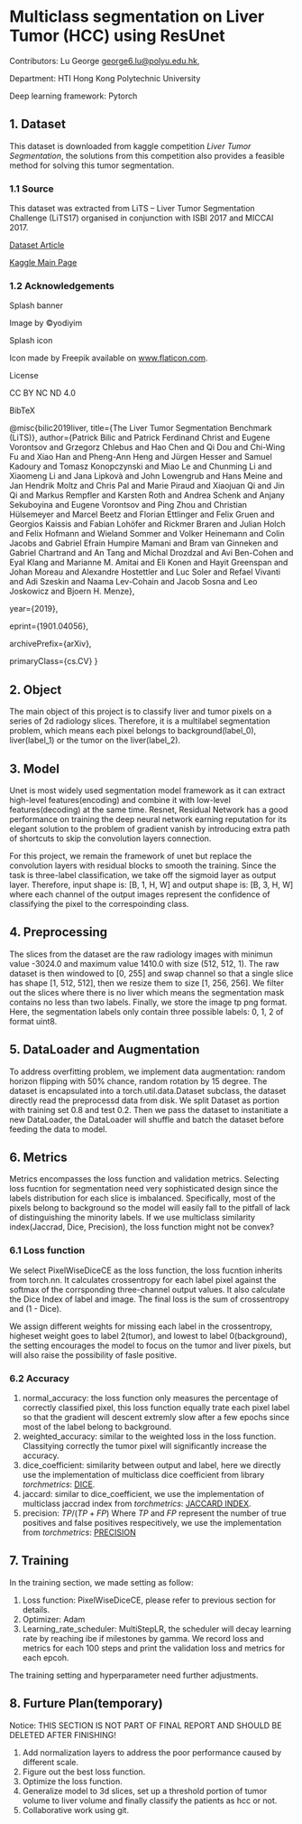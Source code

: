 # Multiclass segmentation on Liver Tumor (HCC) using ResUnet
Contributors: Lu George george6.lu@polyu.edu.hk,

Department: HTI Hong Kong Polytechnic University

Deep learning framework: Pytorch

## 1. Dataset
This dataset is downloaded from kaggle competition *Liver Tumor Segmentation*, the solutions from this competition also provides a feasible method for solving this tumor segmentation.

### 1.1 Source

This dataset was extracted from LiTS – Liver Tumor Segmentation Challenge (LiTS17) organised in conjunction with ISBI 2017 and MICCAI 2017.

[Dataset Article](https://arxiv.org/abs/1901.04056)

[Kaggle Main Page](https://www.kaggle.com/datasets/andrewmvd/liver-tumor-segmentation/code)

### 1.2 Acknowledgements
Splash banner

Image by ©yodiyim

Splash icon

Icon made by Freepik available on www.flaticon.com.

License

CC BY NC ND 4.0

BibTeX

@misc{bilic2019liver,
title={The Liver Tumor Segmentation Benchmark (LiTS)},
author={Patrick Bilic and Patrick Ferdinand Christ and Eugene Vorontsov and Grzegorz Chlebus and Hao Chen and Qi Dou and Chi-Wing Fu and Xiao Han and Pheng-Ann Heng and Jürgen Hesser and Samuel Kadoury and Tomasz Konopczynski and Miao Le and Chunming Li and Xiaomeng Li and Jana Lipkovà and John Lowengrub and Hans Meine and Jan Hendrik Moltz and Chris Pal and Marie Piraud and Xiaojuan Qi and Jin Qi and Markus Rempfler and Karsten Roth and Andrea Schenk and Anjany Sekuboyina and Eugene Vorontsov and Ping Zhou and Christian Hülsemeyer and Marcel Beetz and Florian Ettlinger and Felix Gruen and Georgios Kaissis and Fabian Lohöfer and Rickmer Braren and Julian Holch and Felix Hofmann and Wieland Sommer and Volker Heinemann and Colin Jacobs and Gabriel Efrain Humpire Mamani and Bram van Ginneken and Gabriel Chartrand and An Tang and Michal Drozdzal and Avi Ben-Cohen and Eyal Klang and Marianne M. Amitai and Eli Konen and Hayit Greenspan and Johan Moreau and Alexandre Hostettler and Luc Soler and Refael Vivanti and Adi Szeskin and Naama Lev-Cohain and Jacob Sosna and Leo Joskowicz and Bjoern H. Menze},

year={2019},

eprint={1901.04056},

archivePrefix={arXiv},

primaryClass={cs.CV}
}

## 2. Object
The main object of this project is to classify liver and tumor pixels on a series of 2d radiology slices. Therefore, it is a multilabel segmentation problem, which means each pixel belongs to background(label_0), liver(label_1) or the tumor on the liver(label_2).

## 3. Model
Unet is most widely used segmentation model framework as it can extract high-level features(encoding) and combine it with low-level features(decoding) at the same time. Resnet, Residual Network has a good performance on training the deep neural network earning reputation for its elegant solution to the problem of gradient vanish by introducing extra path of shortcuts to skip the convolution layers connection.

For this project, we remain the framework of unet but replace the convolution layers with residual blocks to smooth the training. Since the task is three-label classification, we take off the sigmoid layer as output layer. Therefore, input shape is: [B, 1, H, W] and output shape is: [B, 3, H, W] where each channel of the output images represent the confidence of classifying the pixel to the correspoinding class.

## 4. Preprocessing
The slices from the dataset are the raw radiology images with minimun value  -3024.0 and maximum value 1410.0 with size (512, 512, 1). The raw dataset is then windowed to [0, 255] and swap channel so that a single slice has shape [1, 512, 512], then we resize them to size [1, 256, 256]. We filter out the slices where there is no liver which means the segmentation mask contains no less than two labels. Finally, we store the image tp png format. Here, the segmentation labels only contain three possible labels: 0, 1, 2 of format uint8.

## 5. DataLoader and Augmentation
To address overfitting problem, we implement data augmentation: random horizon flipping with 50% chance, random rotation by 15 degree. The dataset is encapsulated into a torch.util.data.Dataset subclass, the dataset directly read the preprocessd data from disk. We split Dataset as portion with training set 0.8 and test 0.2. Then we pass the dataset to instanitiate a new DataLoader, the DataLoader will shuffle and batch the dataset before feeding the data to model.


## 6. Metrics
Metrics encompasses the loss function and validation metrics. Selecting loss fucntion for segmentation need very sophisticated design since the labels distribution for each slice is imbalanced. Specifically, most of the pixels belong to background so the model will easily fall to the pitfall of lack of distinguishing the minority labels. If we use multiclass similarity index(Jaccrad, Dice, Precision), the loss function might not be convex?

### 6.1 Loss function
We select PixelWiseDiceCE as the loss function, the loss fucntion inherits from torch.nn. It calculates crossentropy for each label pixel against the softmax of the corrsponding three-channel output values. It also calculate the Dice Index of label and image. The final loss is the sum of crossentropy and (1 - Dice).

We assign different weights for missing each label in the crossentropy, higheset weight goes to label 2(tumor), and lowest to label 0(background), the setting encourages the model to focus on the tumor and liver pixels, but will also raise the possibility of fasle positive. 

### 6.2 Accuracy
1. normal_accuracy: the loss function only measures the percentage of correctly classified pixel, this loss function equally trate each pixel label so that the gradient will descent extremly slow after a few epochs since most of the label belong to background.
2. weighted_accuracy: similar to the weighted loss in the loss function. Classitying correctly the tumor pixel will significantly increase the accuracy.
3. dice_coefficient: similarity between output and label, here we directly use the implementation of multiclass dice coefficient from library *torchmetrics*: [DICE](https://torchmetrics.readthedocs.io/en/stable/classification/dice.html?highlight=dice).
4. jaccard: similar to dice_coefficient, we use the implementation of multiclass jaccrad index from *torchmetrics*: [JACCARD INDEX](https://torchmetrics.readthedocs.io/en/stable/classification/jaccard_index.html#module-interface).
5. precision: $TP / (TP + FP)$ Where $TP$ and $FP$ represent the number of true positives and false positives respecitively, we use the implementation from *torchmetrics*: [PRECISION]([https://torchmetrics.readthedocs.io/en/stable/classification/precision.html?highlight=precision)

## 7. Training
In the training section, we made setting as follow:
1. Loss function: PixelWiseDiceCE, please refer to previous section for details.
2. Optimizer: Adam
3. Learning_rate_scheduler: MultiStepLR, the scheduler will decay learning rate by reaching ibe if milestones by gamma.
We record loss and metrics for each 100 steps and print the validation loss and metrics for each epcoh. 

The training setting and hyperparameter need further adjustments.

## 8. Furture Plan(temporary)
Notice: THIS SECTION IS NOT PART OF FINAL REPORT AND SHOULD BE DELETED AFTER FINISHING!

1. Add normalization layers to address the poor performance caused by different scale.
2. Figure out the best loss function.
3. Optimize the loss function.
4. Generalize model to 3d slices, set up a threshold portion of tumor volume to liver volume and finally classify the patients as hcc or not.
5. Collaborative work using git.

